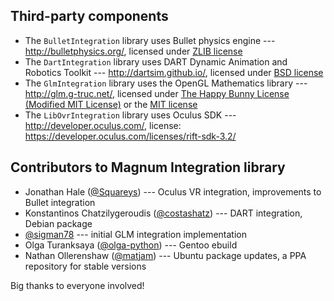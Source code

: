 Third-party components
----------------------

-   The `BulletIntegration` library uses Bullet physics engine --- http://bulletphysics.org/,
    licensed under [ZLIB license](http://zlib.net/zlib_license.html)
-   The `DartIntegration` library uses DART Dynamic Animation and Robotics Toolkit ---
    http://dartsim.github.io/, licensed under
    [BSD license](https://github.com/dartsim/dart/blob/master/LICENSE)
-   The `GlmIntegration` library uses the OpenGL Mathematics library ---
    http://glm.g-truc.net/, licensed under [The Happy Bunny License (Modified MIT License)](https://github.com/g-truc/glm/blob/master/manual.md#the-happy-bunny-license-modified-mit-license)
    or the [MIT license](https://github.com/g-truc/glm/blob/master/manual.md#the-mit-license)
-   The `LibOvrIntegration` library uses Oculus SDK --- http://developer.oculus.com/,
    license: https://developer.oculus.com/licenses/rift-sdk-3.2/

Contributors to Magnum Integration library
------------------------------------------

-   Jonathan Hale ([@Squareys](https://github.com/Squareys)) --- Oculus VR
    integration, improvements to Bullet integration
-   Konstantinos Chatzilygeroudis ([@costashatz](https://github.com/costashatz)) ---
    DART integration, Debian package
-   [@sigman78](https://github.com/sigman78) --- initial GLM integration
    implementation
-   Olga Turanksaya ([@olga-python](https://github.com/olga-python)) --- Gentoo
    ebuild
-   Nathan Ollerenshaw ([@matjam](https://github.com/matjam)) --- Ubuntu
    package updates, a PPA repository for stable versions

Big thanks to everyone involved!
